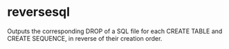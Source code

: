 reversesql
==========

Outputs the corresponding DROP of a SQL file for each CREATE TABLE and CREATE SEQUENCE, in reverse of their creation order.